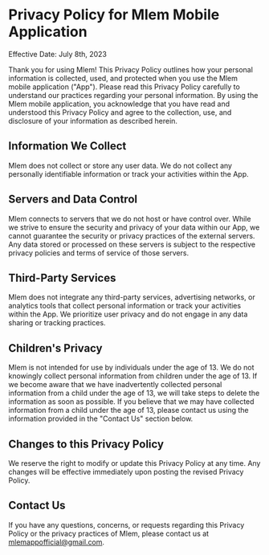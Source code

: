 # Privacy Policy for Mlem Mobile Application

Effective Date: July 8th, 2023

Thank you for using Mlem! This Privacy Policy outlines how your personal information is collected, used, and protected when you use the Mlem mobile application ("App"). Please read this Privacy Policy carefully to understand our practices regarding your personal information. By using the Mlem mobile application, you acknowledge that you have read and understood this Privacy Policy and agree to the collection, use, and disclosure of your information as described herein.

## Information We Collect
Mlem does not collect or store any user data. We do not collect any personally identifiable information or track your activities within the App.

## Servers and Data Control
Mlem connects to servers that we do not host or have control over. While we strive to ensure the security and privacy of your data within our App, we cannot guarantee the security or privacy practices of the external servers. Any data stored or processed on these servers is subject to the respective privacy policies and terms of service of those servers.

## Third-Party Services
Mlem does not integrate any third-party services, advertising networks, or analytics tools that collect personal information or track your activities within the App. We prioritize user privacy and do not engage in any data sharing or tracking practices.

## Children's Privacy
Mlem is not intended for use by individuals under the age of 13. We do not knowingly collect personal information from children under the age of 13. If we become aware that we have inadvertently collected personal information from a child under the age of 13, we will take steps to delete the information as soon as possible. If you believe that we may have collected information from a child under the age of 13, please contact us using the information provided in the "Contact Us" section below.

## Changes to this Privacy Policy
We reserve the right to modify or update this Privacy Policy at any time. Any changes will be effective immediately upon posting the revised Privacy Policy.

## Contact Us
If you have any questions, concerns, or requests regarding this Privacy Policy or the privacy practices of Mlem, please contact us at mlemappofficial@gmail.com.
